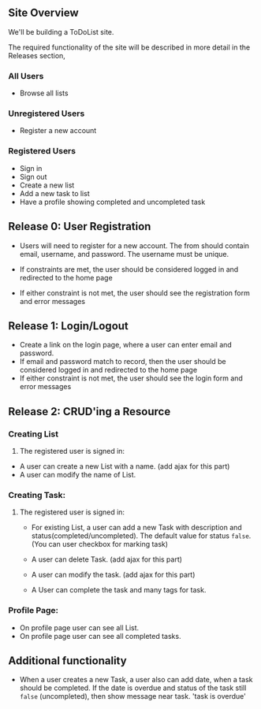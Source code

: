 ## Site Overview

We'll be building a ToDoList site.

The required functionality of the site will be described in more detail in the Releases section,

### All Users

  * Browse all lists

### Unregistered Users

  * Register a new account

### Registered Users

  * Sign in
  * Sign out
  * Create a new list
  * Add a new task to list
  * Have a profile showing completed and uncompleted task

## Release 0: User Registration
 * Users will need to register for a new account. The from should contain email, username, and password. The username must be unique.
 
 * If constraints are met, the user should be considered logged in and redirected to the home page
 
 * If either constraint is not met, the user should see the registration form and error messages

## Release 1: Login/Logout
 * Create a link on the login page, where a user can enter email and password.
 * If email and password match to record, then the user should be considered logged in and redirected to the home page
 * If either constraint is not met, the user should see the login form and error messages


## Release 2: CRUD'ing a Resource

### Creating List
1. The registered user is signed in:
 * A user can create a new List with a name. (add ajax for this part)
 * A user can modify the name of List.

### Creating Task:
1. The registered user is signed in:
   * For existing List, a user can add a new Task with description and status(completed/uncompleted). The default value for status `false`. (You can user checkbox for marking task)
   * A user can delete Task. (add ajax for this part)

   * A user can modify the task. (add ajax for this part)
   
   * A User can complete the task and many tags for task.
  
### Profile Page:
 * On profile page user can see all List.
 * On profile page user can see all completed tasks.

## Additional functionality
 * When a user creates a new Task, a user also can add date, when a task should be completed. If the date is overdue and status of the task still `false` (uncompleted), then show message near task. 'task is overdue'

